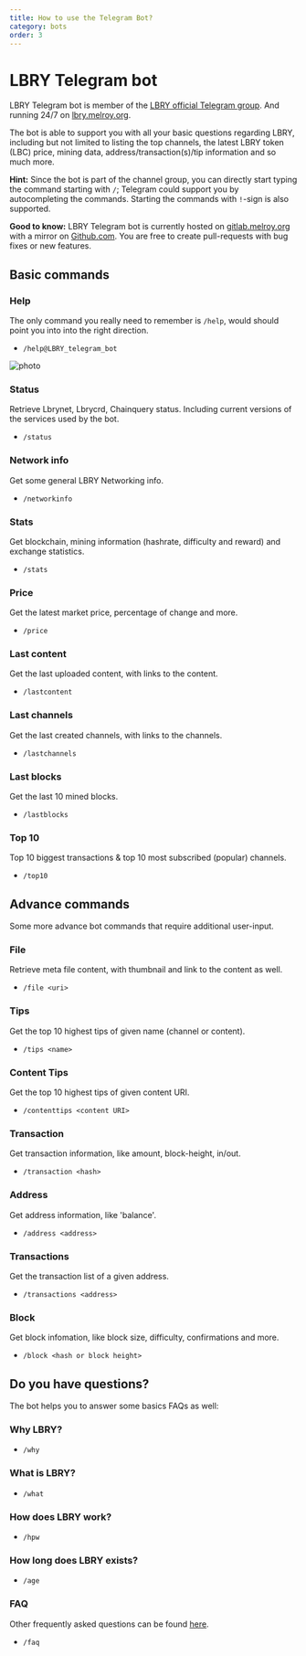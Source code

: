 ```yaml
---
title: How to use the Telegram Bot?
category: bots
order: 3
---
```


# LBRY Telegram bot

LBRY Telegram bot is member of the [LBRY official Telegram group](https://t.me/lbryofficial). And running 24/7 on [lbry.melroy.org](https://lbry.melroy.org).

The bot is able to support you with all your basic questions regarding LBRY, including but not limited to listing the top channels, the latest LBRY token (LBC) price, mining data, address/transaction(s)/tip information and so much more.

**Hint:** Since the bot is part of the channel group, you can directly start typing the command starting with `/`; Telegram could support you by autocompleting the commands. Starting the commands with `!`-sign is also supported.

**Good to know:** LBRY Telegram bot is currently hosted on [gitlab.melroy.org](https://gitlab.melroy.org/melroy/lbry-bot) with a mirror on [Github.com](https://github.com/danger89/LBRY-Bot). You are free to create pull-requests with bug fixes or new features.

## Basic commands

### Help

The only command you really need to remember is `/help`, would should point you into into the right direction.

- `/help@LBRY_telegram_bot`

![photo](help..)

### Status

Retrieve Lbrynet, Lbrycrd, Chainquery status. Including current versions of the services used by the bot.

- `/status`

### Network info

Get some general LBRY Networking info.

- `/networkinfo`

### Stats

Get blockchain, mining information (hashrate, difficulty and reward) and exchange statistics.

- `/stats`

### Price

Get the latest market price, percentage of change and more.

- `/price`

### Last content

Get the last uploaded content, with links to the content.

- `/lastcontent`

### Last channels

Get the last created channels, with links to the channels.

- `/lastchannels`

### Last blocks

Get the last 10 mined blocks.

- `/lastblocks`

### Top 10

Top 10 biggest transactions & top 10 most subscribed (popular) channels.

- `/top10`

## Advance commands

Some more advance bot commands that require additional user-input.

### File

Retrieve meta file content, with thumbnail and link to the content as well.

- `/file <uri>`

### Tips

Get the top 10 highest tips of given name (channel or content).

- `/tips <name>`

### Content Tips

Get the top 10 highest tips of given content URI.

- `/contenttips <content URI>`

### Transaction

Get transaction information, like amount, block-height, in/out.

- `/transaction <hash>`

### Address

Get address information, like 'balance'. 

- `/address <address>`

### Transactions

Get the transaction list of a given address.

- `/transactions <address>`

### Block

Get block infomation, like block size, difficulty, confirmations and more.

- `/block <hash or block height>`

## Do you have questions?

The bot helps you to answer some basics FAQs as well:

### Why LBRY?

- `/why`

### What is LBRY?

- `/what`

### How does LBRY work?

- `/hpw`

### How long does LBRY exists?

- `/age`

### FAQ

Other frequently asked questions can be found [here](https://lbry.com/faq).

- `/faq`
